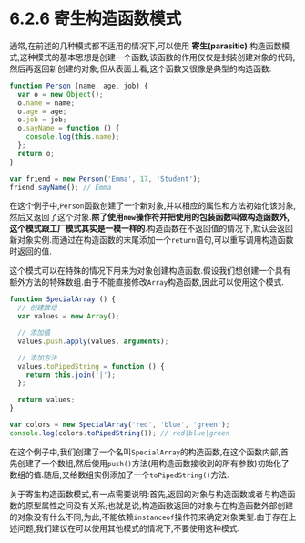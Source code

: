 # 6.2.6 寄生构造函数模式

通常,在前述的几种模式都不适用的情况下,可以使用 **寄生(parasitic)** 构造函数模式,这种模式的基本思想是创建一个函数,该函数的作用仅仅是封装创建对象的代码,然后再返回新创建的对象;但从表面上看,这个函数又很像是典型的构造函数:

``` js .line-numbers
function Person (name, age, job) {
  var o = new Object();
  o.name = name;
  o.age = age;
  o.job = job;
  o.sayName = function () {
    console.log(this.name);
  };
  return o;
}

var friend = new Person('Emma', 17, 'Student');
friend.sayName(); // Emma
```

在这个例子中,`Person`函数创建了一个新对象,并以相应的属性和方法初始化该对象,然后又返回了这个对象.**除了使用`new`操作符并把使用的包装函数叫做构造函数外,这个模式跟工厂模式其实是一模一样的**.构造函数在不返回值的情况下,默认会返回新对象实例.而通过在构造函数的末尾添加一个`return`语句,可以重写调用构造函数时返回的值.

这个模式可以在特殊的情况下用来为对象创建构造函数.假设我们想创建一个具有额外方法的特殊数组.由于不能直接修改`Array`构造函数,因此可以使用这个模式.

``` js .line-numbers
function SpecialArray () {
  // 创建数组
  var values = new Array();

  // 添加值
  values.push.apply(values, arguments);

  // 添加方法
  values.toPipedString = function () {
    return this.join('|');
  };

  return values;
}

var colors = new SpecialArray('red', 'blue', 'green');
console.log(colors.toPipedString()); // red|blue|green
```

在这个例子中,我们创建了一个名叫`SpecialArray`的构造函数,在这个函数内部,首先创建了一个数组,然后使用`push()`方法(用构造函数接收到的所有参数)初始化了数组的值.随后,又给数组实例添加了一个`toPipedString()`方法.

关于寄生构造函数模式,有一点需要说明:首先,返回的对象与构造函数或者与构造函数的原型属性之间没有关系;也就是说,构造函数返回的对象与在构造函数外部创建的对象没有什么不同,为此,不能依赖`instanceof`操作符来确定对象类型.由于存在上述问题,我们建议在可以使用其他模式的情况下,不要使用这种模式.
